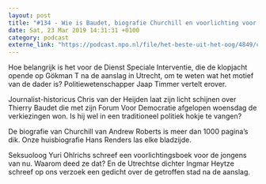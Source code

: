 ```yaml
---
layout: post
title: "#134 - Wie is Baudet, biografie Churchill en voorlichting voor jongens"
date: Sat, 23 Mar 2019 14:31:31 +0100
category: podcast
externe_link: "https://podcast.npo.nl/file/het-beste-uit-het-oog/4849/content.omroep.nl/portal/podcast/nporadio1/het-beste-uit-het-oog/2019/03/nporadio1_het-beste-uit-het-oog_20190323_134-wie-is-baudet-biografie-churchill-en-voorlichting-voor-jongens_D5UYX8.mp3"
---
```


Hoe belangrijk is het voor de Dienst Speciale Interventie, die de klopjacht opende op Gökman T na de aanslag in Utrecht, om te weten wat het motief van de dader is? Politiewetenschapper Jaap Timmer vertelt erover.

Journalist-historicus Chris van der Heijden laat zijn licht schijnen over Thierry Baudet die met zijn Forum Voor Democratie afgelopen woensdag de verkiezingen won. Is hij wel in een traditioneel politiek hokje te vangen?

De biografie van Churchill van Andrew Roberts is meer dan 1000 pagina’s dik. Onze huisbiografie Hans Renders las elke bladzijde. 

Seksuoloog Yuri Ohlrichs schreef een voorlichtingsboek voor de jongens van nu. Waarom deed ze dat? En de Utrechtse dichter Ingmar Heytze schreef op ons verzoek een gedicht over de getroffen stad na de aanslag.

